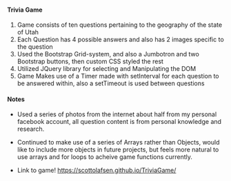 #### Trivia Game
1. Game consists of ten questions pertaining to the geography of the state of Utah
2. Each Question has 4 possible answers and also has 2 images specific to the question
3. Used the Bootstrap Grid-system, and also a Jumbotron and two Bootstrap buttons, then custom CSS styled the rest
4. Utilized JQuery library for selecting and Manipulating the DOM
5. Game Makes use of a Timer made with setInterval for each question to be answered within, also a setTimeout is used between questions

#### Notes
* Used a series of photos from the internet about half from my personal facebook account, all question content is from personal knowledge and research.
* Continued to make use of a series of Arrays rather than Objects, would like to include more objects in future projects, but feels more natural to use arrays and for loops to acheive game functions currently.

* Link to game! https://scottolafsen.github.io/TriviaGame/